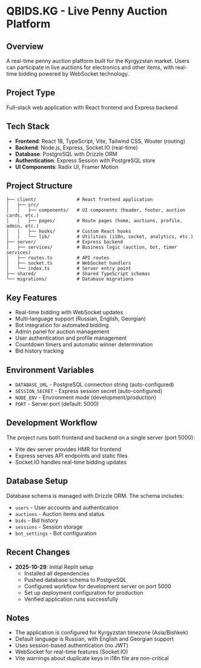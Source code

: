 # QBIDS.KG - Live Penny Auction Platform

## Overview
A real-time penny auction platform built for the Kyrgyzstan market. Users can participate in live auctions for electronics and other items, with real-time bidding powered by WebSocket technology.

## Project Type
Full-stack web application with React frontend and Express backend

## Tech Stack
- **Frontend**: React 18, TypeScript, Vite, Tailwind CSS, Wouter (routing)
- **Backend**: Node.js, Express, Socket.IO (real-time)
- **Database**: PostgreSQL with Drizzle ORM
- **Authentication**: Express Session with PostgreSQL store
- **UI Components**: Radix UI, Framer Motion

## Project Structure
```
├── client/               # React frontend application
│   ├── src/
│   │   ├── components/   # UI components (header, footer, auction cards, etc.)
│   │   ├── pages/        # Route pages (home, auctions, profile, admin, etc.)
│   │   ├── hooks/        # Custom React hooks
│   │   └── lib/          # Utilities (i18n, socket, analytics, etc.)
├── server/               # Express backend
│   ├── services/         # Business logic (auction, bot, timer services)
│   ├── routes.ts         # API routes
│   ├── socket.ts         # WebSocket handlers
│   └── index.ts          # Server entry point
├── shared/               # Shared TypeScript schemas
└── migrations/           # Database migrations
```

## Key Features
- Real-time bidding with WebSocket updates
- Multi-language support (Russian, English, Georgian)
- Bot integration for automated bidding
- Admin panel for auction management
- User authentication and profile management
- Countdown timers and automatic winner determination
- Bid history tracking

## Environment Variables
- `DATABASE_URL` - PostgreSQL connection string (auto-configured)
- `SESSION_SECRET` - Express session secret (auto-configured)
- `NODE_ENV` - Environment mode (development/production)
- `PORT` - Server port (default: 5000)

## Development Workflow
The project runs both frontend and backend on a single server (port 5000):
- Vite dev server provides HMR for frontend
- Express serves API endpoints and static files
- Socket.IO handles real-time bidding updates

## Database Setup
Database schema is managed with Drizzle ORM. The schema includes:
- `users` - User accounts and authentication
- `auctions` - Auction items and status
- `bids` - Bid history
- `sessions` - Session storage
- `bot_settings` - Bot configuration

## Recent Changes
- **2025-10-29**: Initial Replit setup
  - Installed all dependencies
  - Pushed database schema to PostgreSQL
  - Configured workflow for development server on port 5000
  - Set up deployment configuration for production
  - Verified application runs successfully

## Notes
- The application is configured for Kyrgyzstan timezone (Asia/Bishkek)
- Default language is Russian, with English and Georgian support
- Uses session-based authentication (no JWT)
- WebSocket for real-time features (Socket.IO)
- Vite warnings about duplicate keys in i18n file are non-critical
